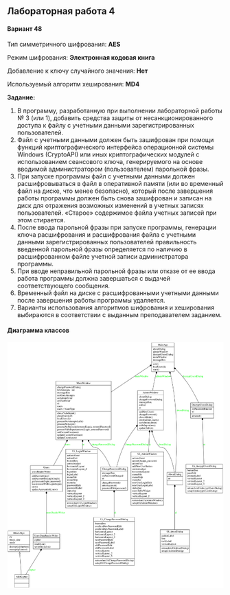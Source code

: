 ## Лабораторная работа 4

#### Вариант 48

Тип симметричного шифрования: **AES**

Режим шифрования: **Электронная кодовая книга**

Добавление к ключу случайного значения: **Нет**

Используемый алгоритм хеширования: **MD4**


**Задание:**

1.  В программу, разработанную при выполнении лабораторной работы № 3 (или 1), добавить средства защиты от несанкционированного доступа к файлу с учетными данными зарегистрированных пользователей.
2.  Файл с учетными данными должен быть зашифрован при помощи функций криптографического интерфейса операционной системы Windows (CryptoAPI) или иных криптографических модулей с использованием сеансового ключа, генерируемого на основе вводимой администратором (пользователем) парольной фразы.
3.  При запуске программы файл с учетными данными должен расшифровываться в файл в оперативной памяти (или во временный файл на диске, что менее безопасно), который после завершения работы программы должен быть снова зашифрован и записан на диск для отражения возможных изменений в учетных записях пользователей. «Старое» содержимое файла учетных записей при этом стирается.
4.  После ввода парольной фразы при запуске программы, генерации ключа расшифрования и расшифрования файла с учетными данными зарегистрированных пользователей правильность введенной парольной фразы определяется по наличию в расшифрованном файле учетной записи администратора программы.
5.  При вводе неправильной парольной фразы или отказе от ее ввода работа программы должна завершаться с выдачей соответствующего сообщения.
6.  Временный файл на диске с расшифрованными учетными данными после завершения работы программы удаляется.
7.  Варианты использования алгоритмов шифрования и хеширования выбираются в соответствии с выданным преподавателем заданием.


#### Диаграмма классов
![Диаграмма классов](./src/classes.svg)
